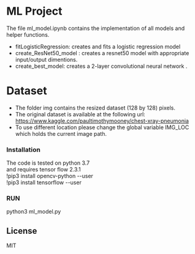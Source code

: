 <!DOCTYPE html><html><head><meta charset="utf-8"><title>Dillinger.md</title><style></style></head><body id="preview">
<h1 class="code-line" data-line-start=0 data-line-end=1><a id="ML_Project_0"></a>ML Project</h1>
<p class="has-line-data" data-line-start="3" data-line-end="4">The file ml_model.ipynb contains the implementation of all models and helper functions.</p>
<ul>
<li class="has-line-data" data-line-start="5" data-line-end="6">fitLogisticRegression: creates and fits a logistic regression model</li>
<li class="has-line-data" data-line-start="6" data-line-end="7">create_ResNet50_model : creates a resnet50 model with appropriate input/output dimentions.</li>
<li class="has-line-data" data-line-start="7" data-line-end="9">create_best_model: creates a 2-layer convolutional neural network .</li>
</ul>
<h1 class="code-line" data-line-start=9 data-line-end=10><a id="Dataset_9"></a>Dataset</h1>
<ul>
<li class="has-line-data" data-line-start="11" data-line-end="12">The folder img contains the resized dataset (128 by 128) pixels.</li>
<li class="has-line-data" data-line-start="12" data-line-end="13">The original dataset is available at the following url: <a href="https://www.kaggle.com/paultimothymooney/chest-xray-pneumonia">https://www.kaggle.com/paultimothymooney/chest-xray-pneumonia</a></li>
<li class="has-line-data" data-line-start="13" data-line-end="14">To use different location please change the global variable IMG_LOC which holds the current image path.</li>
</ul>
<h3 class="code-line" data-line-start=16 data-line-end=17><a id="Installation_16"></a>Installation</h3>
<p class="has-line-data" data-line-start="18" data-line-end="22">The code is tested on python 3.7<br>
and requires tensor flow 2.3.1<br>
!pip3 install opencv-python --user<br>
!pip3 install tensorflow --user</p>
<h3 class="code-line" data-line-start=22 data-line-end=23><a id="RUN_22"></a>RUN</h3>
<p class="has-line-data" data-line-start="23" data-line-end="24">python3 ml_model.py</p>
<h2 class="code-line" data-line-start=30 data-line-end=32><a id="License_30"></a>License</h2>
<p class="has-line-data" data-line-start="33" data-line-end="34">MIT</p>
</body></html>
